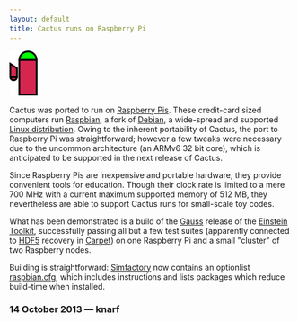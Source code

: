 ```yaml
---
layout: default
title: Cactus runs on Raspberry Pi
---
```

<img src="cactusraspberry.png" alt="cactusraspberry" width="50" />

Cactus was ported to run on [Raspberry Pis](http://raspberrypi.org/).
These credit-card sized computers run
[Raspbian](http://www.raspbian.org/), a fork of
[Debian](http://www.debian.org), a wide-spread and supported [Linux
distribution](http://en.wikipedia.org/wiki/Linux_distribution). Owing to
the inherent portability of Cactus, the port to Raspberry Pi was
straightforward; however a few tweaks were necessary due to the uncommon
architecture (an ARMv6 32 bit core), which is anticipated to be
supported in the next release of Cactus.

Since Raspberry Pis are inexpensive and portable hardware, they provide
convenient tools for education. Though their clock rate is limited to a
mere 700 MHz with a current maximum supported memory of 512 MB, they
nevertheless are able to support Cactus runs for small-scale toy codes.

What has been demonstrated is a build of the
[Gauss](http://einsteintoolkit.org/about/releases/ET_2013_05_announcement.php)
release of the [Einstein Toolkit](http://einsteintoolkit.org/),
successfully passing all but a few test suites (apparently connected to
[HDF5](https://www.hdfgroup.org/solutions/hdf5/) recovery in
[Carpet](https://bitbucket.org/eschnett/carpet.git)) on one Raspberry Pi and a
small "cluster" of two Raspberry nodes.

Building is straightforward: [Simfactory](http://simfactory.org/) now
contains an optionlist
[raspbian.cfg](https://svn.cct.lsu.edu/repos/numrel/simfactory2/trunk/mdb/optionlists/raspbian.cfg),
which includes instructions and lists packages which reduce build-time
when installed.

### 14 October 2013 — knarf
